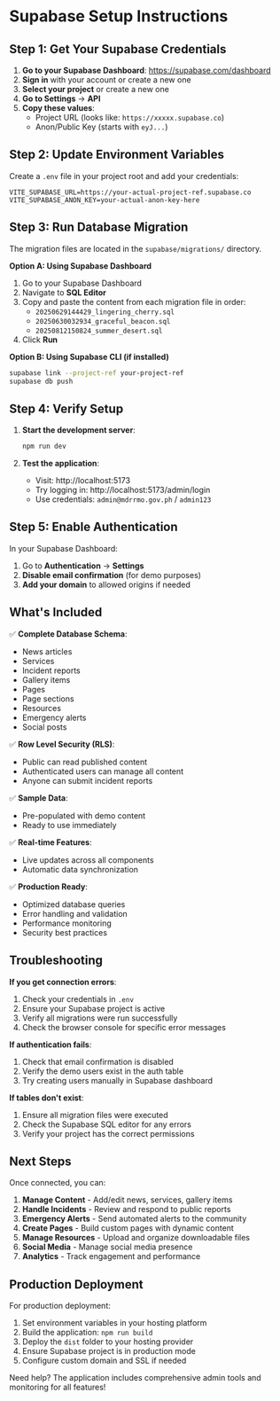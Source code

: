 # Supabase Setup Instructions

## Step 1: Get Your Supabase Credentials

1. **Go to your Supabase Dashboard**: https://supabase.com/dashboard
2. **Sign in** with your account or create a new one
3. **Select your project** or create a new one
4. **Go to Settings** → **API**
5. **Copy these values**:
   - Project URL (looks like: `https://xxxxx.supabase.co`)
   - Anon/Public Key (starts with `eyJ...`)

## Step 2: Update Environment Variables

Create a `.env` file in your project root and add your credentials:

```env
VITE_SUPABASE_URL=https://your-actual-project-ref.supabase.co
VITE_SUPABASE_ANON_KEY=your-actual-anon-key-here
```

## Step 3: Run Database Migration

The migration files are located in the `supabase/migrations/` directory.

**Option A: Using Supabase Dashboard**
1. Go to your Supabase Dashboard
2. Navigate to **SQL Editor**
3. Copy and paste the content from each migration file in order:
   - `20250629144429_lingering_cherry.sql`
   - `20250630032934_graceful_beacon.sql` 
   - `20250812150824_summer_desert.sql`
4. Click **Run**

**Option B: Using Supabase CLI (if installed)**
```bash
supabase link --project-ref your-project-ref
supabase db push
```

## Step 4: Verify Setup

1. **Start the development server**:
   ```bash
   npm run dev
   ```

2. **Test the application**:
   - Visit: http://localhost:5173
   - Try logging in: http://localhost:5173/admin/login
   - Use credentials: `admin@mdrrmo.gov.ph` / `admin123`

## Step 5: Enable Authentication

In your Supabase Dashboard:
1. Go to **Authentication** → **Settings**
2. **Disable email confirmation** (for demo purposes)
3. **Add your domain** to allowed origins if needed

## What's Included

✅ **Complete Database Schema**:
- News articles
- Services
- Incident reports
- Gallery items
- Pages
- Page sections
- Resources
- Emergency alerts
- Social posts

✅ **Row Level Security (RLS)**:
- Public can read published content
- Authenticated users can manage all content
- Anyone can submit incident reports

✅ **Sample Data**:
- Pre-populated with demo content
- Ready to use immediately

✅ **Real-time Features**:
- Live updates across all components
- Automatic data synchronization

✅ **Production Ready**:
- Optimized database queries
- Error handling and validation
- Performance monitoring
- Security best practices

## Troubleshooting

**If you get connection errors**:
1. Check your credentials in `.env`
2. Ensure your Supabase project is active
3. Verify all migrations were run successfully
4. Check the browser console for specific error messages

**If authentication fails**:
1. Check that email confirmation is disabled
2. Verify the demo users exist in the auth table
3. Try creating users manually in Supabase dashboard

**If tables don't exist**:
1. Ensure all migration files were executed
2. Check the Supabase SQL editor for any errors
3. Verify your project has the correct permissions

## Next Steps

Once connected, you can:
1. **Manage Content** - Add/edit news, services, gallery items
2. **Handle Incidents** - Review and respond to public reports
3. **Emergency Alerts** - Send automated alerts to the community
4. **Create Pages** - Build custom pages with dynamic content
5. **Manage Resources** - Upload and organize downloadable files
6. **Social Media** - Manage social media presence
7. **Analytics** - Track engagement and performance

## Production Deployment

For production deployment:
1. Set environment variables in your hosting platform
2. Build the application: `npm run build`
3. Deploy the `dist` folder to your hosting provider
4. Ensure Supabase project is in production mode
5. Configure custom domain and SSL if needed

Need help? The application includes comprehensive admin tools and monitoring for all features!